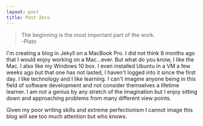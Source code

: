 ```yaml
---
layout: post
title: Post Zero
---
```


<blockquote>The beginning is the most important part of the work.
<br/>-Plato
</blockquote>

I'm creating a blog in Jekyll on a MacBook Pro. I did not think 8 months ago that I would enjoy working on a Mac...ever. But what do you know, I like the Mac. I also like my Windows 10 box. I even installed Ubuntu in a VM a few weeks ago but that one has not lasted, I haven't logged into it since the first day. I like technology and I like learning. I can't imagine anyone being in this field of software development and not consider themselves a lifetime learner. I am not a genius by any stretch of the imagination but I enjoy sitting down and approaching problems from many different view points.

Given my poor writing skills and extreme perfectionism I cannot image this blog will see too much attention but who knows.